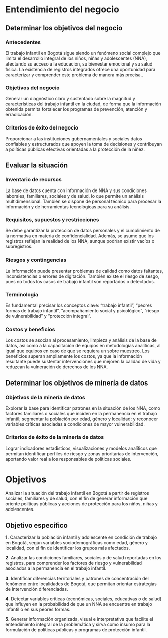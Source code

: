 # Entendimiento del negocio

## Determinar los objetivos del negocio

### Antecedentes
El trabajo infantil en Bogotá sigue siendo un fenómeno social complejo que limita el desarrollo integral de los niños, niñas y adolescentes (NNA), afectando su acceso a la educación, su bienestar emocional y su salud física. La existencia de registros integrados ofrece una oportunidad para caracterizar y comprender este problema de manera más precisa..

### Objetivos del negocio
Generar un diagnóstico claro y sustentado sobre la magnitud y características del trabajo infantil en la ciudad, de forma que la información obtenida permita fortalecer los programas de prevención, atención y erradicación.

### Criterios de éxito del negocio
Proporcionar a las instituciones gubernamentales y sociales datos confiables y estructurados que apoyen la toma de decisiones y contribuyan a políticas públicas efectivas orientadas a la protección de la niñez.

## Evaluar la situación

### Inventario de recursos
La base de datos cuenta con información de NNA y sus condiciones laborales, familiares, sociales y de salud, lo que permite un análisis multidimensional. También se dispone de personal técnico para procesar la información y de herramientas tecnológicas para su análisis.

### Requisitos, supuestos y restricciones
Se debe garantizar la protección de datos personales y el cumplimiento de la normativa en materia de confidencialidad. Además, se asume que los registros reflejan la realidad de los NNA, aunque podrían existir vacíos o subregistros.

### Riesgos y contingencias
La información puede presentar problemas de calidad como datos faltantes, inconsistencias o errores de digitación. También existe el riesgo de sesgo, pues no todos los casos de trabajo infantil son reportados o detectados.

### Terminología
Es fundamental precisar los conceptos clave: “trabajo infantil”, “peores formas de trabajo infantil”, “acompañamiento social y psicológico”, “riesgo de vulnerabilidad” y “protección integral”.

### Costos y beneficios
Los costos se asocian al procesamiento, limpieza y análisis de la base de datos, así como a la capacitación de equipos en metodologías analíticas, al igual que equipos en caso de que se requiera un sobre muestreo. Los beneficios superan ampliamente los costos, ya que la información resultante puede sustentar intervenciones que mejoren la calidad de vida y reduzcan la vulneración de derechos de los NNA.

## Determinar los objetivos de minería de datos

### Objetivos de la minería de datos
Explorar la base para identificar patrones en la situación de los NNA, como factores familiares o sociales que inciden en la permanencia en el trabajo infantil; segmentar la población por edad, género y localidad; y reconocer variables críticas asociadas a condiciones de mayor vulnerabilidad.

### Criterios de éxito de la minería de datos
Lograr indicadores estadísticos, visualizaciones y modelos analíticos que permitan identificar perfiles de riesgo y zonas prioritarias de intervención, aportando valor real a los responsables de políticas sociales.


# Objetivos
Analizar la situación del trabajo infantil en Bogotá a partir de registros sociales, familiares y de salud, con el fin de generar información que oriente políticas públicas y acciones de protección para los niños, niñas y adolescentes.
 
## Objetivo específico

**1.** Caracterizar la población infantil y adolescente en condición de trabajo en Bogotá, según variables sociodemográficas como edad, género y localidad, con el fin de identificar los grupos más afectados.

**2.** Analizar las condiciones familiares, sociales y de salud reportadas en los registros, para comprender los factores de riesgo y vulnerabilidad asociados a la permanencia en el trabajo infantil.

**3.** Identificar diferencias territoriales y patrones de concentración del fenómeno entre localidades de Bogotá, que permitan orientar estrategias de intervención diferenciadas.

**4.** Detectar variables críticas (económicas, sociales, educativas o de salud) que influyen en la probabilidad de que un NNA se encuentre en trabajo infantil o en sus peores formas.

**5.** Generar información organizada, visual e interpretativa que facilite el entendimiento integral de la problemática y sirva como insumo para la formulación de políticas públicas y programas de protección infantil.


